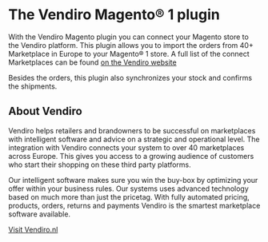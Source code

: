 # The Vendiro Magento® 1 plugin

With the Vendiro Magento plugin you can connect your Magento store to the Vendiro platform. This plugin allows you to import the orders from 40+ Marketplace in Europe to your Magento® 1 store. A full list of the connect Marketplaces can be found [on the Vendiro website](https://www.vendiro.nl/marketplaces/)

Besides the orders, this plugin also synchronizes your stock and confirms the shipments.


## About Vendiro

Vendiro helps retailers and brandowners to be successful on marketplaces with intelligent software and advice on a strategic and operational level. The integration with Vendiro connects your system to over 40 marketplaces across Europe. This gives you access to a growing audience of customers who start their shopping on these third party platforms.

  

Our intelligent software makes sure you win the buy-box by optimizing your offer within your business rules. Our systems uses advanced technology based on much more than just the pricetag. With fully automated pricing, products, orders, returns and payments Vendiro is the smartest marketplace software available.

[Visit Vendiro.nl](https://www.vendiro.nl)